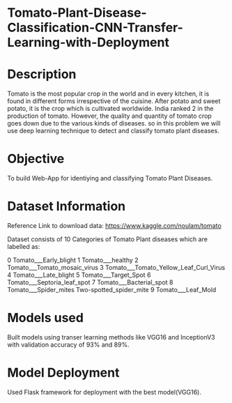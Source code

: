 # Tomato-Plant-Disease-Classification-CNN-Transfer-Learning-with-Deployment

# Description
   Tomato is the most popular crop in the world and in every kitchen, it is found in different forms irrespective of the cuisine. After potato and sweet potato, it is the crop which is cultivated worldwide. India ranked 2 in the production of tomato. However, the quality and quantity of tomato crop goes down due to the various kinds of diseases. so in this problem we will use deep learning technique to detect and classify tomato plant diseases.
 
 # Objective
 To build Web-App for identiying and classifying Tomato Plant Diseases.
 
 # Dataset Information
 Reference Link to download data: https://www.kaggle.com/noulam/tomato
 
 Dataset consists of 10 Categories of Tomato Plant diseases which are labelled as:
 
 0 Tomato___Early_blight
 1 Tomato___healthy
 2 Tomato___Tomato_mosaic_virus
 3 Tomato___Tomato_Yellow_Leaf_Curl_Virus
 4 Tomato___Late_blight
 5 Tomato___Target_Spot
 6 Tomato___Septoria_leaf_spot
 7 Tomato___Bacterial_spot
 8 Tomato___Spider_mites Two-spotted_spider_mite
 9 Tomato___Leaf_Mold
 
 # Models used
 Built models using transer learning methods like VGG16 and InceptionV3 with validation accuracy of 93% and 89%.
 
 # Model Deployment
 Used Flask framework for deployment with the best model(VGG16).
